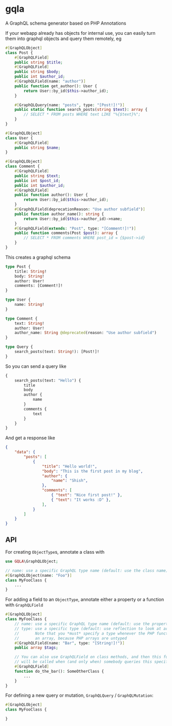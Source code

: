 # gqla
A GraphQL schema generator based on PHP Annotations

If your webapp already has objects for internal use, you can easily turn
them into graphql objects and query them remotely, eg

```php
#[GraphQLObject]
class Post {
    #[GraphQLField]
    public string $title;
    #[GraphQLField]
    public string $body;
    public int $author_id;
    #[GraphQLField(name: "author")]
    public function get_author(): User {
        return User::by_id($this->author_id);
    }

    #[GraphQLQuery(name: "posts", type: "[Post!]!")]
    public static function search_posts(string $text): array {
        // SELECT * FROM posts WHERE text LIKE "%{$text}%";
    }
}

#[GraphQLObject]
class User {
    #[GraphQLField]
    public string $name;
}

#[GraphQLObject]
class Comment {
    #[GraphQLField]
    public string $text;
    public int $post_id;
    public int $author_id;
    #[GraphQLField]
    public function author(): User {
        return User::by_id($this->author_id);
    }
    #[GraphQLField(deprecationReason: "Use author subfield")]
    public function author_name(): string {
        return User::by_id($this->author_id)->name;
    }
    #[GraphQLField(extends: "Post", type: "[Comment!]!")]
    public function comments(Post $post): array {
        // SELECT * FROM comments WHERE post_id = {$post->id}
    }
}
```

This creates a graphql schema

```graphql
type Post {
    title: String!
    body: String!
    author: User!
    comments: [Comment!]!
}

type User {
    name: String!
}

type Comment {
    text: String!
    author: User!
    author_name: String @deprecated(reason: "Use author subfield")
}

type Query {
    search_posts(text: String!): [Post!]!
}
```

So you can send a query like

```graphql
{
    search_posts(text: "Hello") {
        title
        body
        author {
            name
        }
        comments {
            text
        }
    }
}
```

And get a response like

```json
{
    "data": {
        "posts": [
            {
                "title": "Hello world!",
                "body": "This is the first post in my blog",
                "author": {
                    "name": "Shish",
                },
                "comments": [
                    { "text": "Nice first post!" },
                    { "text": "It works :D" },
                ],
            }
        ]
    }
}
```

## API

For creating `ObjectType`s, annotate a class with

```php
use GQLA\GraphQLObject;

// name: use a specific GraphQL type name (default: use the class name)
#[GraphQLObject(name: "Foo")]
class MyFooClass {
    ...
}
```

For adding a field to an `ObjectType`, annotate either a property or a
function with `GraphQLField`

```php
#[GraphQLObject]
class MyFooClass {
    // name: use a specific GraphQL type name (default: use the property / function)
    // type: use a specific type (default: use reflection to look at args).
    //       Note that you *must* specify a type whenever the PHP function returns
    //       an array, because PHP arrays are untyped
    #[GraphQLField(name: "Bar", type: "[String!]!")]
    public array $tags;

    // You can also use GraphQLField on class methods, and then this function
    // will be called when (and only when) somebody queries this specific field
    #[GraphQLField]
    function do_the_bar(): SomeOtherClass {
        ...
    }
}
```

For defining a new query or mutation, `GraphQLQuery` / `GraphQLMutation`:

```php
#[GraphQLObject]
class MyFooClass {

}
